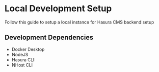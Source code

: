 # Local Development Setup

Follow this guide to setup a local instance for Hasura CMS backend setup

## Development Dependencies

- Docker Desktop
- NodeJS
- Hasura CLI
- NHost CLI
